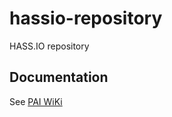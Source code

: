 # hassio-repository
HASS.IO repository

## Documentation
See [PAI WiKi](https://github.com/ParadoxAlarmInterface/pai/wiki/Installation)
